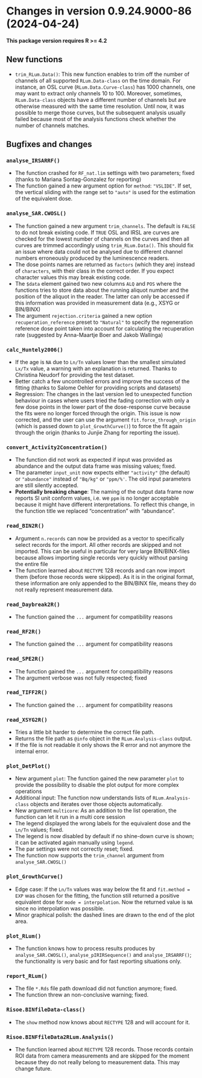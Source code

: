 




<!-- NEWS.md was auto-generated by NEWS.Rmd. Please DO NOT edit by hand!-->

# Changes in version 0.9.24.9000-86 (2024-04-24)

**This package version requires R \>= 4.2**

## New functions

- `trim_RLum.Data()`: This new function enables to trim off the number
  of channels of all supported `RLum.Data-class` on the time domain. For
  instance, an OSL curve (`RLum.Data.Curve-class`) has 1000 channels,
  one may want to extract only channels 10 to 100. Moreover, sometimes,
  `RLum.Data-class` objects have a different number of channels but are
  otherwise measured with the same time resolution. Until now, it was
  possible to merge those curves, but the subsequent analysis usually
  failed because most of the analysis functions check whether the number
  of channels matches.

## Bugfixes and changes

### `analyse_IRSARRF()`

- The function crashed for `RF_nat.lim` settings with two parameters;
  fixed (thanks to Mariana Sontag-Gonzalez for reporting)
- The function gained a new argument option for `method`: `"VSLIDE"`. If
  set, the vertical sliding with the range set to `"auto"` is used for
  the estimation of the equivalent dose.

### `analyse_SAR.CWOSL()`

- The function gained a new argument `trim_channels`. The default is
  `FALSE` to do not break existing code. If `TRUE` OSL and IRSL are
  curves are checked for the lowest number of channels on the curves and
  then all curves are trimmed accordingly using `trim_RLum.Data()`. This
  should fix an issue where data could not be analysed due to different
  channel numbers erroneously produced by the luminescence readers.
- The dose points names are returned as `factors` (which they are)
  instead of `characters`, with their class in the correct order. If you
  expect character values this may break existing code.
- The `$data` element gained two new columns `ALQ` and `POS` where the
  functions tries to store data about the running aliquot number and the
  position of the aliquot in the reader. The latter can only be accessed
  if this information was provided in measurement data (e.g., XSYG or
  BIN/BINX)
- The argument `rejection.criteria` gained a new option
  `recuperation_reference` preset to `"Natural"` to specify the
  regeneration reference dose point taken into account for calculating
  the recuperation rate (suggested by Anna-Maartje Boer and Jakob
  Wallinga)

### `calc_Huntely2006()`

- If the age is `NA` due to `Ln/Tn` values lower than the smallest
  simulated `Lx/Tx` value, a warning with an explanation is returned.
  Thanks to Christina Neudorf for providing the test dataset.
- Better catch a few uncontrolled errors and improve the success of the
  fitting (thanks to Salome Oehler for providing scripts and datasets)
- Regression: The changes in the last version led to unexpected function
  behaviour in cases where users tried the fading correction with only a
  few dose points in the lower part of the dose-response curve because
  the fits were no longer forced through the origin. This issue is now
  corrected, and the user can use the argument
  `fit.force_through_origin` (which is passed down to
  `plot_GrowthCurve()`) to force the fit again through the origin
  (thanks to Junjie Zhang for reporting the issue).

### `convert_Activity2Concentration()`

- The function did not work as expected if input was provided as
  abundance and the output data frame was missing values; fixed.
- The parameter `input_unit` now expects either `"activity"` (the
  default) or `"abundance"` instead of `"Bq/kg"` or `"ppm/%'`. The old
  input parameters are still silently accepted.
- **Potentially breaking change**: The naming of the output data frame
  now reports SI unit conform values, i.e. we `ppm` is no longer
  acceptable because it might have different interpretations. To reflect
  this change, in the function title we replaced “concentration” with
  “abundance”.

### `read_BIN2R()`

- Argument `n.records` can now be provided as a vector to specifically
  select records for the import. All other records are skipped and not
  imported. This can be useful in particular for very large
  BIN/BINX-files because allows importing single records very quickly
  without parsing the entire file
- The function learned about `RECTYPE` 128 records and can now import
  them (before those records were skipped). As it is in the original
  format, these information are only appended to the BIN/BINX file,
  means they do not really represent measurement data.

### `read_Daybreak2R()`

- The function gained the `...` argument for compatibility reasons

### `read_RF2R()`

- The function gained the `...` argument for compatibility reasons

### `read_SPE2R()`

- The function gained the `...` argument for compatibility reasons
- The argument verbose was not fully respected; fixed

### `read_TIFF2R()`

- The function gained the `...` argument for compatibility reasons

### `read_XSYG2R()`

- Tries a little bit harder to determine the correct file path.
- Returns the file path as `@info` object in the `RLum.Analysis-class`
  output.
- If the file is not readable it only shows the R error and not anymore
  the internal error.

### `plot_DetPlot()`

- New argument `plot`: The function gained the new parameter `plot` to
  provide the possibility to disable the plot output for more complex
  operations
- Additional input: The function now understands lists of
  `RLum.Analysis-class` objects and iterates over those objects
  automatically.
- New argument `multicore`: As an addition to the list operation, the
  function can let it run in a multi core session
- The legend displayed the wrong labels for the equivalent dose and the
  `Ln/Tn` values; fixed.
- The legend is now disabled by default if no shine-down curve is shown;
  it can be activated again manually using `legend`.
- The par settings were not correctly reset; fixed.
- The function now supports the `trim_channel` argument from
  `analyse_SAR.CWOSL()`

### `plot_GrowthCurve()`

- Edge case: If the `Ln/Tn` values was way below the fit and
  `fit.method = EXP` was chosen for the fitting, the function still
  returned a positive equivalent dose for `mode = interpolation`. Now
  the returned value is `NA` since no interpolation was possible.
- Minor graphical polish: the dashed lines are drawn to the end of the
  plot area.

### `plot_RLum()`

- The function knows how to process results produces by
  `analyse_SAR.CWOSL()`, `analyse_pIRIRSequence()` and
  `analyse_IRSARRF()`; the functionality is very basic and for fast
  reporting situations only.

### `report_RLum()`

- The file `*.Rds` file path download did not function anymore; fixed.
- The function threw an non-conclusive warning; fixed.

### `Risoe.BINfileData-class()`

- The `show` method now knows about `RECTYPE` 128 and will account for
  it.

### `Risoe.BINFfileData2RLum.Analysis()`

- The function learned about `RECTYPE` 128 records. Those records
  contain ROI data from camera measurements and are skipped for the
  moment because they do not really belong to measurement data. This may
  change future.
